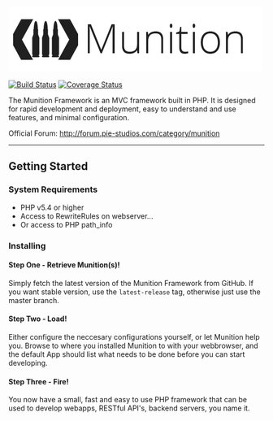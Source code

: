 ![Logo](install_app/public/img/munition-text-logo.png)

[![Build Status](https://travis-ci.org/Re3io/munition-framework.png?branch=master)](https://travis-ci.org/Re3io/munition-framework)
[![Coverage Status](https://coveralls.io/repos/Re3io/munition-framework/badge.png)](https://coveralls.io/r/Re3io/munition-framework)

The Munition Framework is an MVC framework built in PHP.
It is designed for rapid development and deployment, easy to understand and use features, and minimal configuration.

Official Forum: http://forum.pie-studios.com/category/munition

_____________

## Getting Started

### System Requirements

 * PHP v5.4 or higher
 * Access to RewriteRules on webserver...
 * Or access to PHP path_info

### Installing

#### Step One - Retrieve Munition(s)!

Simply fetch the latest version of the Munition Framework from GitHub.
If you want stable version, use the `latest-release` tag, otherwise just use the master branch.


#### Step Two - Load!

Either configure the neccesary configurations yourself, or let Munition help you.
Browse to where you installed Munition to with your webbrowser, and the default App should list what needs to be done before you can start developing.

#### Step Three - Fire!

You now have a small, fast and easy to use PHP framework that can be used to develop webapps, RESTful API's, backend servers, you name it.

